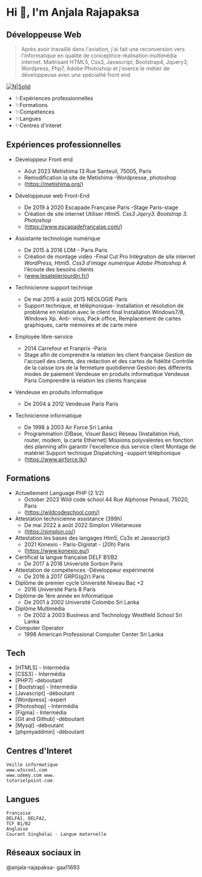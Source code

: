 
# Hi 👋, I'm Anjala Rajapaksa

## Développeuse Web

> Après avoir travaillé dans l'aviation, j'ai fait une reconversion vers l'informatique en qualité de conceptrice réalisation multimédia internet. Maitrisant HTML5, Css3, Javascript, Bootstrap4, Jquery3, Wordpress, Php7, Adobe Photoshop et j'exerce le métier de développeuse avec une spécialité front end 

[![N|Solid](https://cldup.com/dTxpPi9lDf.thumb.png)](https://nodesource.com/products/nsolid)
- ✨Expériences professionnelles
- ✨Formations
- ✨Compétences
- ✨Langues
 - ✨Centres d'interet
 
## Expériences professionnelles
- Développeur Front end
    - Aôut 2023 Metishima 13 Rue Santeuil, 75005, Paris
    - Remodification la site de Metishima -Wordpresse, photoshop
    - (https://metishima.org/)

- Développeuse web Front-End 
   - De 2019 à 2020 Escapade Française Paris -Stage Paris-stage
    - Création de site internet Utiliser _*Html5. Css3 Jqery3. Bootstrap 3. Photoshop*_
    - (https://www.escapadefrancaise.com/)
- Assistante technologie numérique
    - De 2015 à 2016 LDM - Paris Paris
    - Création de montage vidéo -Final Cut Pro Intégration de site internet _*WordPress, Html5. Css3 d'image numérique Adobe Photoshop*_ A l'écoute des besoins clients
    - (www.lesatelierjourdin.fr/)
- Technicienne support techniqe
    - De mai 2015 à août 2015 NEOLOGIE Paris
    - Support technique, et téléphonique- Installation et résolution de problème en relation avec le client final Installation Windows7/8, Windows Xp. Anti- virus, Pack office, Remplacement de cartes graphiques, carte mémoires et de carte mère
    
- Employée libre-service
    - 2014 Carrefour et Franprix -Paris
    - Stage afin de comprendre la relation les client française Gestion de l'accueil des clients, des rédaction et des cartes de fidélité Contrôle de la caisse lors de la fermeture quotidienne Gestion des différents modes de paiement Vendeuse en produits informatique Vendeuse Paris Comprendre la relation les clients française
    
- Vendeuse en produits informatique
    - De 2004 à 2012 Vendeuse Paris Paris
- Technicienne informatique
    - De 1998 à 2003 Air Force Sri Lanka
    - Programmation (DBase, Visuel Basic) Réseau (Installation Hub, router, modem, la carte Ethernet) Missions polyvalentes en fonction des planning afin garantir l'excellence dus service client Montage de matériel Support technique Dispatching -support téléphonique
    - (https://www.airforce.lk/)

 ## Formations
- Actuellement Language PHP (2 1/2)
    - October 2023 Wild code school 44 Rue Alphonse Penaud, 75020, Paris
    - (https://wildcodeschool.com/)
- Attestation technicienne assistance (399h)
    - De mai 2022 à août 2022 Simplon Villetaneuse
    - (https://simplon.co/)
- Attestation les bases des langages Htm5, Cs3s et Javascript3
     - 2021 Konexio - Paris-Digistat - (_20h_) Paris
     - (https://www.konexio.eu/)
- Certificat la langue française DELF B1/B2
    - De 2017 à 2018 Université Sorbon Paris
- Attestation de compétences -Développeur expérimenté
    - De 2016 à 2017 GRPG(g2r) Paris
- Diplôme de premier cycle Université Niveau Bac +2
    - 2016 Université Paris 8 Paris
- Diplôme de 1ère année en Informatique
    - De 2001 à 2002 Université Colombo Sri Lanka
- Diplôme Multimédia
    - De 2002 à 2003 Business and Technology Westfield School Sri Lanka
- Computer Operator
    - 1998 American Professional Computer Center Sri Lanka

## Tech
- [HTML5] - Intermédia 
- [CSS3] - Intermédia 
- [PHP7] -déboutant
- [ Bootstrap] - Intermédia 
- [Javascript]  -déboutant
- [Wordpress]  -expert
- [Photoshop] - Intermédia 
- [Figma] - Intermédia 
- [Git and Github] -déboutant
- [Mysql] -déboutant
- [phpmyaddmin] -déboutant

## Centres d'Interet
    Veille informatique
    www.w3scool.com 
    www.udemy.com www.
    tutorielpoint.com
## Langues
    Française 
    DELFA1, DELFA2,
    TCF B1/B2
    Anglaise 
    Courant Singhalai - Langue maternelle
## Réseaux sociaux in
@anjala-rajapaksa- gaa11693


   